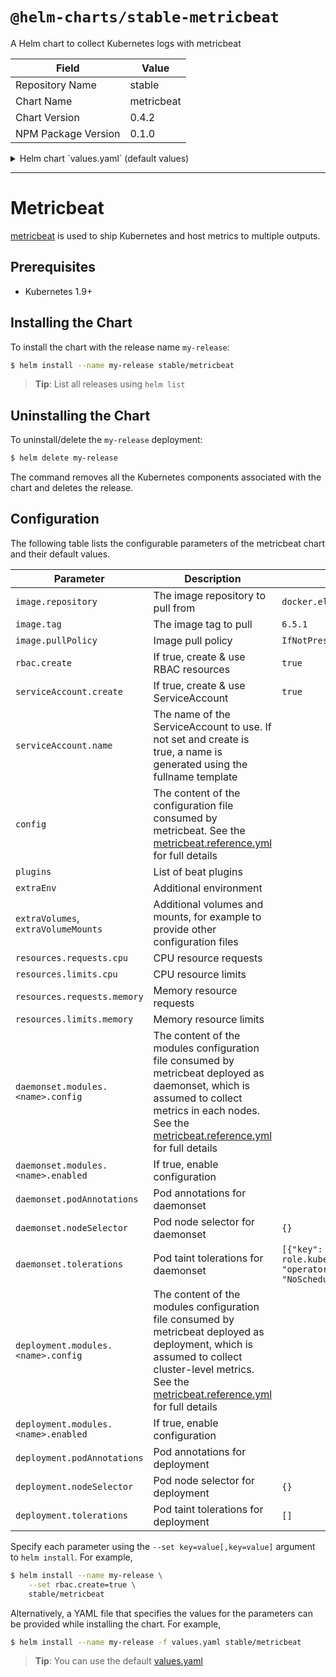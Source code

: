 # `@helm-charts/stable-metricbeat`

A Helm chart to collect Kubernetes logs with metricbeat

| Field               | Value      |
| ------------------- | ---------- |
| Repository Name     | stable     |
| Chart Name          | metricbeat |
| Chart Version       | 0.4.2      |
| NPM Package Version | 0.1.0      |

<details>

<summary>Helm chart `values.yaml` (default values)</summary>

```yaml
image:
  repository: docker.elastic.co/beats/metricbeat
  tag: 6.5.1
  pullPolicy: IfNotPresent

# The instances created by daemonset retrieve most metrics from the host
daemonset:
  podAnnotations: []
  tolerations:
    - key: node-role.kubernetes.io/master
      operator: Exists
      effect: NoSchedule
  nodeSelector: {}
  config:
    metricbeat.config:
      modules:
        path: ${path.config}/modules.d/*.yml
        reload.enabled: false
    processors:
      - add_cloud_metadata:
    output.file:
      path: '/usr/share/metricbeat/data'
      filename: metricbeat
      rotate_every_kb: 10000
      number_of_files: 5
  modules:
    system:
      enabled: true
      config:
        - module: system
          period: 10s
          metricsets:
            - cpu
            - load
            - memory
            - network
            - process
            - process_summary
            # - core
            # - diskio
            # - socket
          processes: ['.*']
          process.include_top_n:
            by_cpu: 5 # include top 5 processes by CPU
            by_memory: 5 # include top 5 processes by memory
        - module: system
          period: 1m
          metricsets:
            - filesystem
            - fsstat
          processors:
            - drop_event.when.regexp:
                system.filesystem.mount_point: '^/(sys|cgroup|proc|dev|etc|host|lib)($|/)'
    kubernetes:
      enabled: true
      config:
        - module: kubernetes
          metricsets:
            - node
            - system
            - pod
            - container
            - volume
          period: 10s
          hosts: ['localhost:10255']
# The instance created by deployment retrieves metrics that are unique for the whole cluster, like Kubernetes events or kube-state-metrics
deployment:
  podAnnotations: []
  tolerations: []
  nodeSelector: {}
  config:
    metricbeat.config:
      modules:
        path: ${path.config}/modules.d/*.yml
        reload.enabled: false
    processors:
      - add_cloud_metadata:
    output.file:
      path: '/usr/share/metricbeat/data'
      filename: metricbeat
      rotate_every_kb: 10000
      number_of_files: 5
  modules:
    kubernetes:
      enabled: true
      config:
        - module: kubernetes
          metricsets:
            - state_node
            - state_deployment
            - state_replicaset
            - state_pod
            - state_container
            # Uncomment this to get k8s events:
            # - event
          period: 10s
          hosts: ['kube-state-metrics:8080']

# List of beat plugins
plugins:
  []
  # - kinesis.so

# additional environment
# extraEnv:
#  - name: test1
#    value: "test1"
#  - name: test2
#    value: "test2"

# Add additional volumes and mounts, for example to read other log files on the host
extraVolumes:
  []
  # - hostPath:
  #     path: /var/log
  #   name: varlog
extraVolumeMounts:
  []
  # - name: varlog
  #   mountPath: /host/var/log
  #   readOnly: true

resources:
  {}
  # We usually recommend not to specify default resources and to leave this as a conscious
  # choice for the user. This also increases chances charts run on environments with little
  # resources, such as Minikube. If you do want to specify resources, uncomment the following
  # lines, adjust them as necessary, and remove the curly braces after 'resources:'.
  # limits:
  #  cpu: 100m
  #  memory: 200Mi
  # requests:
  #  cpu: 100m
  #  memory: 100Mi

rbac:
  # Specifies whether RBAC resources should be created
  create: true

serviceAccount:
  # Specifies whether a ServiceAccount should be created
  create: true
  # The name of the ServiceAccount to use.
  # If not set and create is true, a name is generated using the fullname template
  name:
```

</details>

---

# Metricbeat

[metricbeat](https://www.elastic.co/guide/en/beats/metricbeat/current/index.html) is used to ship Kubernetes and host metrics to multiple outputs.

## Prerequisites

- Kubernetes 1.9+

## Installing the Chart

To install the chart with the release name `my-release`:

```bash
$ helm install --name my-release stable/metricbeat
```

> **Tip**: List all releases using `helm list`

## Uninstalling the Chart

To uninstall/delete the `my-release` deployment:

```bash
$ helm delete my-release
```

The command removes all the Kubernetes components associated with the chart and deletes the release.

## Configuration

The following table lists the configurable parameters of the metricbeat chart and their default values.

| Parameter                           | Description                                                                                                                                                                                                                                                                                 | Default                                                                                     |
| ----------------------------------- | ------------------------------------------------------------------------------------------------------------------------------------------------------------------------------------------------------------------------------------------------------------------------------------------- | ------------------------------------------------------------------------------------------- |
| `image.repository`                  | The image repository to pull from                                                                                                                                                                                                                                                           | `docker.elastic.co/beats/metricbeat`                                                        |
| `image.tag`                         | The image tag to pull                                                                                                                                                                                                                                                                       | `6.5.1`                                                                                     |
| `image.pullPolicy`                  | Image pull policy                                                                                                                                                                                                                                                                           | `IfNotPresent`                                                                              |
| `rbac.create`                       | If true, create & use RBAC resources                                                                                                                                                                                                                                                        | `true`                                                                                      |
| `serviceAccount.create`             | If true, create & use ServiceAccount                                                                                                                                                                                                                                                        | `true`                                                                                      |
| `serviceAccount.name`               | The name of the ServiceAccount to use. If not set and create is true, a name is generated using the fullname template                                                                                                                                                                       |                                                                                             |
| `config`                            | The content of the configuration file consumed by metricbeat. See the [metricbeat.reference.yml](https://www.elastic.co/guide/en/beats/metricbeat/current/metricbeat-reference-yml.html) for full details                                                                                   |                                                                                             |
| `plugins`                           | List of beat plugins                                                                                                                                                                                                                                                                        |                                                                                             |
| `extraEnv`                          | Additional environment                                                                                                                                                                                                                                                                      |                                                                                             |
| `extraVolumes`, `extraVolumeMounts` | Additional volumes and mounts, for example to provide other configuration files                                                                                                                                                                                                             |                                                                                             |
| `resources.requests.cpu`            | CPU resource requests                                                                                                                                                                                                                                                                       |                                                                                             |
| `resources.limits.cpu`              | CPU resource limits                                                                                                                                                                                                                                                                         |                                                                                             |
| `resources.requests.memory`         | Memory resource requests                                                                                                                                                                                                                                                                    |                                                                                             |
| `resources.limits.memory`           | Memory resource limits                                                                                                                                                                                                                                                                      |                                                                                             |
| `daemonset.modules.<name>.config`   | The content of the modules configuration file consumed by metricbeat deployed as daemonset, which is assumed to collect metrics in each nodes. See the [metricbeat.reference.yml](https://www.elastic.co/guide/en/beats/metricbeat/current/metricbeat-reference-yml.html) for full details  |
| `daemonset.modules.<name>.enabled`  | If true, enable configuration                                                                                                                                                                                                                                                               |                                                                                             |
| `daemonset.podAnnotations`          | Pod annotations for daemonset                                                                                                                                                                                                                                                               |                                                                                             |
| `daemonset.nodeSelector`            | Pod node selector for daemonset                                                                                                                                                                                                                                                             | `{}`                                                                                        |
| `daemonset.tolerations`             | Pod taint tolerations for daemonset                                                                                                                                                                                                                                                         | `[{"key": "node-role.kubernetes.io/master", "operator": "Exists", "effect": "NoSchedule"}]` |
| `deployment.modules.<name>.config`  | The content of the modules configuration file consumed by metricbeat deployed as deployment, which is assumed to collect cluster-level metrics. See the [metricbeat.reference.yml](https://www.elastic.co/guide/en/beats/metricbeat/current/metricbeat-reference-yml.html) for full details |                                                                                             |
| `deployment.modules.<name>.enabled` | If true, enable configuration                                                                                                                                                                                                                                                               |                                                                                             |
| `deployment.podAnnotations`         | Pod annotations for deployment                                                                                                                                                                                                                                                              |                                                                                             |
| `deployment.nodeSelector`           | Pod node selector for deployment                                                                                                                                                                                                                                                            | `{}`                                                                                        |
| `deployment.tolerations`            | Pod taint tolerations for deployment                                                                                                                                                                                                                                                        | `[]`                                                                                        |

Specify each parameter using the `--set key=value[,key=value]` argument to `helm install`. For example,

```bash
$ helm install --name my-release \
    --set rbac.create=true \
    stable/metricbeat
```

Alternatively, a YAML file that specifies the values for the parameters can be provided while installing the chart. For example,

```bash
$ helm install --name my-release -f values.yaml stable/metricbeat
```

> **Tip**: You can use the default [values.yaml](values.yaml)
